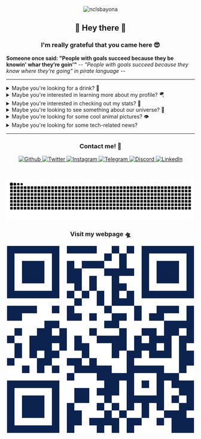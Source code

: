 <p align="center">

  <img src="https://socialify.git.ci/nclsbayona/nclsbayona/image?description=1&descriptionEditable=Come%20check%20my%20profile!&font=Bitter&pattern=Signal&theme=Dark" alt="nclsbayona" width="640" height="320" />

</p>

<h2 align="center">👋 Hey there 👋</h2>

<h3 align="center">I'm really grateful that you came here 😎</h3>

<!--p  align="center">
<img src="logo.png" alt="Logo" width="480">
</p-->



<p align="center">

  <strong align="center">Someone once said: &quot;People with goals succeed because they be knowin' whar they’re goin'&quot;</strong>
  <i>-- &quot;People with goals succeed because they know where they’re going&quot; in pirate language --</i>

</p>

----

<details>
<summary>Maybe you're looking for a drink? 🍹</summary>
<br />
<h4 align="center">Smut</h4>
<p align="center">

<img src="https://www.thecocktaildb.com/images/media/drink/rx8k8e1504365812.jpg" alt="Drink image" />

</p>
 
<h5 align="center">Alcoholic - Punch / Party Drink</h5>

<h5 align="center">Neccesary ingredients</h5>
<table align="center">
<tr>
<td>
<table frame="box" rules="cols">
    <thead>
        <tr>
            <th style="padding-left: 1em; padding-right: 1em; text-align: center">Ingredient</th>
            <th style="padding-left: 1em; padding-right: 1em; text-align: center">Measure</th>
        </tr>
    </thead>
    <tbody>
        <tr>
            <td style="padding-left: 1em; padding-right: 1em; text-align: center; vertical-align: top">Red wine</td>
            <td style="padding-left: 1em; padding-right: 1em; text-align: center; vertical-align: top">1/3 part </td>
        </tr>
        <tr>
            <td style="padding-left: 1em; padding-right: 1em; text-align: center; vertical-align: top">Peach schnapps</td>
            <td style="padding-left: 1em; padding-right: 1em; text-align: center; vertical-align: top">1 shot </td>
        </tr>
        <tr>
            <td style="padding-left: 1em; padding-right: 1em; text-align: center; vertical-align: top">Pepsi Cola</td>
            <td style="padding-left: 1em; padding-right: 1em; text-align: center; vertical-align: top">1/3 part </td>
        </tr>
        <tr>
            <td style="padding-left: 1em; padding-right: 1em; text-align: center; vertical-align: top">Orange juice</td>
            <td style="padding-left: 1em; padding-right: 1em; text-align: center; vertical-align: top">1/3 part </td>
        </tr>
    </tbody>
</table>
</td>
</tr>
</table>



<p align="center">
Throw it all together and serve real cold.
</p>

----

</details>

<details>
<summary>Maybe you're interested in learning more about my profile? 🪂</summary>
<br />
<h5 align="center">👀 Visitor count</h5>
<p align="center">

<img src="https://profile-counter.glitch.me/nclsbayona/count.svg"/>

</p>
<p align="center">

<img src="https://img.shields.io/github/followers/nclsbayona?color=003153&logo=github&style=for-the-badge"/>
<img src="https://img.shields.io/github/last-commit/nclsbayona/nclsbayona?color=003153&logo=github&style=for-the-badge&label=Latest%20Profile%20Commit">

</p>
<p align="center">

<img src="https://github-profile-trophy.vercel.app/?username=nclsbayona&theme=dracula&no-frame=false&margin-w=5&margin-h=5&no-bg=true&column=4">

</p>

----

</details>
<details>
<summary>Maybe you're interested in checking out my stats? 🐣</summary>
<br />
<h4 align="center">General GitHub Stats 🌀</h4>

<p align="center">

<!--h5>😃 General Overview</h5-->
<img src="https://github-readme-stats.vercel.app/api?username=nclsbayona&show_icons=true&count_private=true&include_all_commits=true&locale=en&theme=tokyonight" width="260">

<!--h5>Life-Time Stats Overview 😃</h5-->
<img src="https://github-readme-streak-stats.herokuapp.com/?user=nclsbayona&theme=algolia" width="260">

</p>

<br />

<h4 align="center">🤖 Programming Languages Stats</h4>

<p align="center">

<!--h5>Most Used Languages Stats 💾</h5-->
<img src="https://github-readme-stats.vercel.app/api/top-langs/?username=nclsbayona&show_icons=true&locale=en&langs_count=5&theme=tokyonight">

</p>

<br />

<h4 align="center">⌚General Weekly-Stats</h4>
<table align="center">
<tr>
<td>
<table frame="box" rules="cols">
    <thead>
        <tr>
            <th style="padding-left: 1em; padding-right: 1em; text-align: center">Language name</th>
            <th style="padding-left: 1em; padding-right: 1em; text-align: center">Time spent</th>
        </tr>
    </thead>
    <tbody>
    </tbody>
</table>
</td>
<td>
<table frame="box" rules="cols">
    <thead>
        <tr>
            <th style="padding-left: 1em; padding-right: 1em; text-align: center">OS name</th>
            <th style="padding-left: 1em; padding-right: 1em; text-align: center">Time spent</th>
        </tr>
    </thead>
    <tbody>
    </tbody>
</table>
</td>
</tr>
</table>

----
</details>

<details>
<summary>Maybe you're looking to see something about our universe? 🔭</summary>

<br />
<h4 align="center">A Landspout Tornado over Kansas - ©️ Brad Hannon @ 2023-11-29</h4>
<p align="center">

<img src="https://apod.nasa.gov/apod/image/2311/LowerLandspout_Hannon_960.jpg" alt="A Landspout Tornado over Kansas image" />

</p>
 
<h5 align="center">Could there be a tornado inside another tornado? In general, no.  OK, but could there be a tornado inside a wider dust devil? No again, for one reason because tornados comes down from the sky, but dust devils rise up from the ground. What is pictured is a landspout, an unusual type of tornado known to occur on the edge of a violent thunderstorm. The featured landspout was imaged and identified in Kansas, USA, in June 2019 by an experienced storm chaser.  The real tornado is in the center, and the outer sheath was possibly created by large dust particles thrown out from the central tornado. So far, the only planet known to create tornados is Earth, although tornado-like activity has been found on the Sun and dust devils are common on Mars.   Almost Hyperspace: Random APOD Generator</h5>

----

</details>

<details>
<summary>Maybe you're looking for some cool animal pictures? 👁️</summary>

<br />
<table align="center">
<tr>
<td>
<img src="https://cdn.animality.xyz/dog/3.png" width="180"/>
</td>
<td>
<img src="https://cdn.animality.xyz/duck/1.png" width="180"/>
</td>
<td>
<img src="https://cdn.animality.xyz/fox/1.png" width="180"/>
</td>
</tr>
<tr>
<td>
<img src="https://cdn.animality.xyz/cat/19.png" width="180"/>
</td>
<td>
<img src="https://cdn.animality.xyz/bird/17.png" width="180"/>
</td>
<td>
<img src="https://cdn.animality.xyz/panda/12.png" width="180"/>
</td>
</tr>
<tr>
<td>
<img src="https://cdn.animality.xyz/redpanda/5.png" width="180"/>
</td>
<td>
<img src="https://cdn.animality.xyz/koala/10.png" width="180"/>
</td>
<td>
<img src="https://cdn.animality.xyz/whale/9.png" width="180"/>
</td>
</tr>
<tr>
<td>
<img src="https://cdn.animality.xyz/dolphin/16.png" width="180"/>
</td>
<td>
<img src="https://cdn.animality.xyz/kangaroo/18.png" width="180"/>
</td>
<td>
<img src="https://cdn.animality.xyz/rabbit/6.png" width="180"/>
</td>
</tr>
<tr>
<td>
<img src="https://cdn.animality.xyz/lion/4.png" width="180"/>
</td>
<td>
<img src="https://cdn.animality.xyz/bear/6.png" width="180"/>
</td>
<td>
<img src="https://cdn.animality.xyz/frog/10.png" width="180"/>
</td>
</tr>
<tr>
<td>
<img src="https://cdn.animality.xyz/penguin/16.png" width="180"/>
</td>
<td>
<img src="https://cdn.animality.xyz/axolotl/21.png" width="180"/>
</td>
<td>
<img src="https://cdn.animality.xyz/capybara/12.png" width="180"/>
</td>
</tr>
<tr>
<td>
<img src="https://cdn.animality.xyz/hedgehog/14.png" width="180"/>
</td>
<td>
<img src="https://cdn.animality.xyz/turtle/4.png" width="180"/>
</td>
<td>
<img src="https://cdn.animality.xyz/narwhal/5.png" width="180"/>
</td>
</tr>
<tr>
<td>
<img src="https://cdn.animality.xyz/squirrel/2.png" width="180"/>
</td>
<td>
<img src="https://cdn.animality.xyz/fish/1.png" width="180"/>
</td>
<td>
<img src="https://cdn.animality.xyz/horse/9.png" width="180"/>
</td>
</tr>
</table>

----

</details>


<details>
<summary>Maybe you're looking for some tech-related news? </summary>

<br />

<details>
<summary>Keeper Security rolls out dark mode experience for Android users, ETCIO SEA - ETCIO South East Asia by Online Bureau, ETCIO SEA</summary>
<p align="center">
<img src="https://etimg.etb2bimg.com/thumb/msid-105545790,imgsize-3542,width-1200,height=765,overlay-etciosea/news/consumer-tech/keeper-security-rolls-out-dark-mode-experience-for-android-users.jpg" alt="Keeper Security rolls out dark mode experience for Android users, ETCIO SEA - ETCIO South East Asia" />

<a href="https://ciosea.economictimes.indiatimes.com/news/consumer-tech/keeper-security-rolls-out-dark-mode-experience-for-android-users/105545790" > With this update, Keeper continues to deliver innovative interface design for maximum user comfort and customisation without sacrificing functionality or security. </a> 
</p>
<br />

</details>

<details>
<summary>Snag this gaming PC for less than $500 at HP - ZDNet by Taylor Clemons</summary>
<p align="center">
<img src="https://www.zdnet.com/a/img/resize/a5b21846d71da2cd7a0210e8f41af3818c7d5d28/2023/11/28/12d37ed3-39f2-4df2-b5dd-e9201dcb4cd5/hp-victus-cover-image.jpg?auto=webp&fit=crop&height=675&width=1200" alt="Snag this gaming PC for less than $500 at HP - ZDNet" />

<a href="https://www.zdnet.com/home-and-office/home-entertainment/hp-victus-15l-gaming-desktop-cyber-monday-deal-nov-27-2023/" > Buying a new gaming PC doesn't have to break the bank, and HP has the Victus 15L for just $430 this Cyber Monday. </a> 
</p>
<br />

</details>

<details>
<summary>The Dell Cyber Monday Sale Has the Best Deals on Alienware Gaming PCs and Laptops - IGN by IGN</summary>
<p align="center">
<img src="None" alt="The Dell Cyber Monday Sale Has the Best Deals on Alienware Gaming PCs and Laptops - IGN" />

<a href="https://www.ign.com/articles/dell-cyber-monday-sale-2023-best-deals-on-alienware-gaming-pcs-and-laptops" > None </a> 
</p>
<br />

</details>

<details>
<summary>Xiaomi Pad 7 Pro may feature Snapdragon 8 Gen 2 chipset, 144 Hz display. Check expected features, launch date and more | Mint - Mint by Livemint</summary>
<p align="center">
<img src="https://www.livemint.com/lm-img/img/2023/11/28/1600x900/xiaomi_pad_6_1686645245511_1701135063263.jpg" alt="Xiaomi Pad 7 Pro may feature Snapdragon 8 Gen 2 chipset, 144 Hz display. Check expected features, launch date and more | Mint - Mint" />

<a href="https://www.livemint.com/technology/gadgets/xiaomi-pad-7-pro-may-feature-snapdragon-8-gen-2-chipset-144-hz-display-check-expected-features-launch-date-and-more-11701132614743.html" > Xiaomi is reportedly working on the Mi Pad 7 Pro, which may feature a Snapdragon 8 Gen 2 processor and a 10-inch LCD display with a 144 Hz refresh rate. The tablet is expected to launch in April next year alongside the Xiaomi 14 Ultra handset and may be restr… </a> 
</p>
<br />

</details>

<details>
<summary>Driver blasts Google Maps for desert road detour on trip to L.A. - KTLA Los Angeles by Josh DuBose</summary>
<p align="center">
<img src="https://ktla.com/wp-content/uploads/sites/4/2023/11/Google-Maps-disinfo-2.jpg?w=1280" alt="Driver blasts Google Maps for desert road detour on trip to L.A. - KTLA Los Angeles" />

<a href="https://ktla.com/news/california/driver-blasts-google-maps-for-desert-road-detour-on-trip-to-l-a/" > Google Maps is being blamed for leading a number of drivers on their way back to Los Angeles from Las Vegas down a dirt road to nowhere during a dust storm in the Mojave Desert earlier this month.   The unsettling detour happened on Nov. 19 as Shelby Easler, … </a> 
</p>
<br />

</details>



</details>


----

<h3 align="center">Contact me! 📇</h3>

<p align="center">
<a href="https://github.com/nclsbayona" target="_blank">
 <img alt="Github" src="https://img.shields.io/badge/GitHub-%2312180E.svg?&style=for-the-badge&logo=Github&logoColor=white">
</a>
<a href="https://twitter.com/nclsbayona" target="_blank">
 <img alt="Twitter" src="https://img.shields.io/badge/twitter-%231DA1F2.svg?&style=for-the-badge&logo=twitter&logoColor=white">
</a>
<a href="https://instagram.com/nclsbayona" target="_blank">
 <img alt="Instagram" src="https://img.shields.io/badge/-INSTAGRAM-critical?&style=for-the-badge&logo=instagram&logoColor=white">
</a>
<a href="https://t.me/nclsbayona" target="_blank">
 <img alt="Telegram" src="https://img.shields.io/badge/-TELEGRAM-blue?&style=for-the-badge&logo=telegram&logoColor=white">
</a>
<a href="https://www.discord.com/channels/@nclsbayona#6681" target="_blank">
 <img alt="Discord" src="https://img.shields.io/badge/-DISCORD-darkblue?&style=for-the-badge&logo=discord&logoColor=white">
</a>
<a href="https://www.linkedin.com/in/nclsbayona" target="_blank">
 <img alt="LinkedIn" src="https://img.shields.io/badge/-LINKEDIN-lightblue?&style=for-the-badge&logo=linkedin&logoColor=white">
</a>

</p>

<br />


<p align="center">

<img src="https://raw.githubusercontent.com/nclsbayona/Daily.dev-devcard-books/output/github-contribution-grid-snake-sissa.svg">

</p>

<h3 align="center">Visit my webpage 🛸</h3>

<p align="center">

<a href="https://nclsbayona.github.io" target="_blank">
 <img src="QR.png">
</a>

</p>
